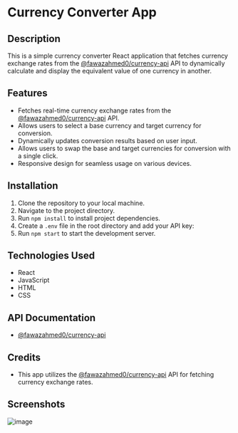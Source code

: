 # Currency Converter App

## Description
This is a simple currency converter React application that fetches currency exchange rates from the [@fawazahmed0/currency-api](https://www.npmjs.com/package/@fawazahmed0/currency-api) API to dynamically calculate and display the equivalent value of one currency in another.

## Features
- Fetches real-time currency exchange rates from the [@fawazahmed0/currency-api](https://www.npmjs.com/package/@fawazahmed0/currency-api) API.
- Allows users to select a base currency and target currency for conversion.
- Dynamically updates conversion results based on user input.
- Allows users to swap the base and target currencies for conversion with a single click.
- Responsive design for seamless usage on various devices.

## Installation
1. Clone the repository to your local machine.
2. Navigate to the project directory.
3. Run `npm install` to install project dependencies.
4. Create a `.env` file in the root directory and add your API key:
5. Run `npm start` to start the development server.

## Technologies Used
- React
- JavaScript
- HTML
- CSS

## API Documentation
- [@fawazahmed0/currency-api](https://www.npmjs.com/package/@fawazahmed0/currency-api)

## Credits
- This app utilizes the [@fawazahmed0/currency-api](https://www.npmjs.com/package/@fawazahmed0/currency-api) API for fetching currency exchange rates.

## Screenshots
![image](https://github.com/annanyakundu/CurrencyConverter/assets/104723748/45b1171a-c0ee-4656-9d59-6e0628f04455)


